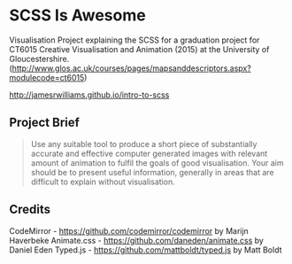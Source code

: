 # SCSS Is Awesome

Visualisation Project explaining the SCSS for a graduation project for CT6015 Creative Visualisation and Animation (2015) at the University of Gloucestershire. (http://www.glos.ac.uk/courses/pages/mapsanddescriptors.aspx?modulecode=ct6015)

http://jamesrwilliams.github.io/intro-to-scss

## Project Brief

> Use any suitable tool to produce a short piece of substantially accurate and effective computer generated images with relevant amount of animation to fulfil the goals of good visualisation. Your aim should be to present useful information, generally in areas that are difficult to explain without visualisation.

## Credits

CodeMirror 	- https://github.com/codemirror/codemirror by Marijn Haverbeke
Animate.css - https://github.com/daneden/animate.css by Daniel Eden
Typed.js 	- https://github.com/mattboldt/typed.js by Matt Boldt



